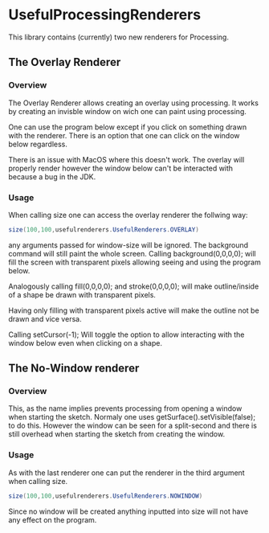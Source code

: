 # UsefulProcessingRenderers

This library contains (currently) two new renderers for Processing.

## The Overlay Renderer
### Overview
The Overlay Renderer allows creating an overlay using processing. It works by creating an invisble window on wich one can paint using processing.

One can use the program below except if you click on something drawn with the renderer. There is an option that one can click on the window below regardless.

There is an issue with MacOS where this doesn't work. The overlay will properly render however the window below can't be interacted with because a bug in the JDK.

### Usage
When calling size one can access the overlay renderer the follwing way:

```java
size(100,100,usefulrenderers.UsefulRenderers.OVERLAY)
```

any arguments passed for window-size will be ignored.
The background command will still paint the whole screen. Calling background(0,0,0,0); will fill the screen with transparent pixels allowing seeing and using the program below. 

Analogously calling fill(0,0,0,0); and stroke(0,0,0,0); will make outline/inside of a shape be drawn with transparent pixels.

Having only filling with transparent pixels active will make the outline not be drawn and vice versa.

Calling setCursor(-1); Will toggle the option to allow interacting with the window below even when clicking on a shape.
## The No-Window renderer
### Overview
This, as the name implies prevents processing from opening a window when starting the sketch. Normaly one uses getSurface().setVisible(false); to do this. However the window can be seen for a split-second and there is still overhead when starting the sketch from creating the window.
### Usage
As with the last renderer one can put the renderer in the third argument when calling size.

```java
size(100,100,usefulrenderers.UsefulRenderers.NOWINDOW)
```

Since no window will be created anything inputted into size will not have any effect on the program.
